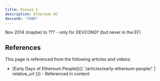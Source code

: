 ```yaml
---
title: Ksenya S
description: Ethereum OG
devcon0: "1980"
---
```


Nov 2014 (maybe) to ??? - only for DEVCON0? (but never in the EF)

## References

This page is referenced from the following articles and videos:

- [Early Days of Ethereum People]({{ '/articles/early-ethereum-people/' | relative_url }}) - Referenced in content
